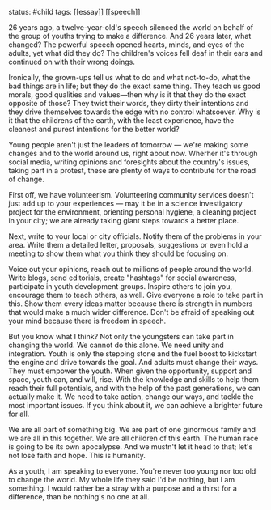 status: #child 
tags: [[essay]] [[speech]] 

26 years ago, a twelve-year-old's speech silenced the world on behalf of the group of youths trying to make a difference. And 26 years later, what changed? The powerful speech opened hearts, minds, and eyes of the adults, yet what did they do? The children's voices fell deaf in their ears and continued on with their wrong doings.

Ironically, the grown-ups tell us what to do and what not-to-do, what the bad things are in life; but they do the exact same thing. They teach us good morals, good qualities and values—then why is it that they do the exact opposite of those? They twist their words, they dirty their intentions and they drive themselves towards the edge with no control whatsoever. Why is it that the childrens of the earth, with the least experience, have the cleanest and purest intentions for the better world? 

Young people aren't just the leaders of tomorrow — we're making some changes and to the world around us, right about now. Wherher it's through social media, writing opinions and foresights about the country's issues, taking part in a protest, these are plenty of ways to contribute for the road of change. 

First off, we have volunteerism. Volunteering community services doesn't just add up to your experiences — may it be in a science investigatory project for the environment, orienting personal hygiene, a cleaning project in your city; we are already taking giant steps towards a better place.

Next, write to your local or city officials. Notify them of the problems in your area. Write them a detailed letter, proposals, suggestions or even hold a meeting to show them what you think they should be focusing on.

Voice out your opinions, reach out to millions of people around the world. Write blogs, send editorials, create "hashtags" for social awareness, participate in youth development groups. Inspire others to join you, encourage them to teach others, as well. Give everyone a role to take part in this. Show them every ideas matter because there is strength in numbers that would make a much wider difference. Don't be afraid of speaking out your mind because there is freedom in speech. 

But you know what I think? Not only the youngsters can take part in changing the world. We cannot do this alone. We need unity and integration. Youth is only the stepping stone and the fuel boost to kickstart the engine and drive towards the goal. And adults must change their ways. They must empower the youth. When given the opportunity, support and space, youth can, and will, rise. With the knowledge and skills to help them reach their full potentials, and with the help of the past generations, we can actually make it. We need to take action, change our ways, and tackle the most important issues. If you think about it, we can achieve a brighter future for all.

We are all part of something big. We are part of one ginormous family and we are all in this together. We are all children of this earth. The human race is going to be its own apocalypse. And we mustn't let it head to that; let's not lose faith and hope. This is humanity.

As a youth, I am speaking to everyone. You're never too young nor too old to change the world. My whole life they said I'd be nothing, but I am something. I would rather be a stray with a purpose and a thirst for a difference, than be nothing's no one at all.